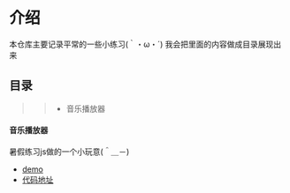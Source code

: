 # 介绍
本仓库主要记录平常的一些小练习(｀・ω・´)
我会把里面的内容做成目录展现出来

## 目录
>>* 音乐播放器



#### 音乐播放器
暑假练习js做的一个小玩意(＾＿－)
+ [demo](https://15515179583.github.io/demo/music/index.html)
+ [代码地址](https://github.com/15515179583/demo/tree/master/music)

